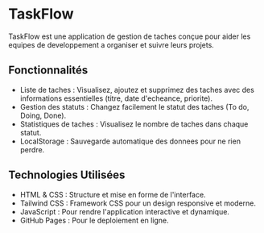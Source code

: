 # TaskFlow

TaskFlow est une application de gestion de taches conçue pour aider les equipes de developpement a organiser et suivre leurs projets. 

## Fonctionnalités

- Liste de taches : Visualisez, ajoutez et supprimez des taches avec des informations essentielles (titre, date d'echeance, priorite).
- Gestion des statuts : Changez facilement le statut des taches (To do, Doing, Done).
- Statistiques de taches : Visualisez le nombre de taches dans chaque statut.
- LocalStorage : Sauvegarde automatique des donnees pour ne rien perdre.

## Technologies Utilisées

- HTML & CSS : Structure et mise en forme de l'interface.
- Tailwind CSS : Framework CSS pour un design responsive et moderne.
- JavaScript : Pour rendre l'application interactive et dynamique.
- GitHub Pages : Pour le deploiement en ligne.
